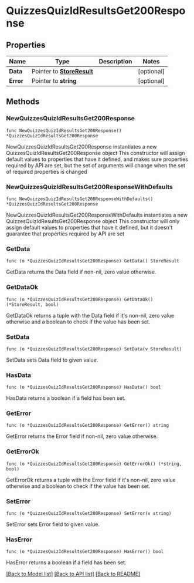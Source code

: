# QuizzesQuizIdResultsGet200Response

## Properties

Name | Type | Description | Notes
------------ | ------------- | ------------- | -------------
**Data** | Pointer to [**StoreResult**](StoreResult.md) |  | [optional] 
**Error** | Pointer to **string** |  | [optional] 

## Methods

### NewQuizzesQuizIdResultsGet200Response

`func NewQuizzesQuizIdResultsGet200Response() *QuizzesQuizIdResultsGet200Response`

NewQuizzesQuizIdResultsGet200Response instantiates a new QuizzesQuizIdResultsGet200Response object
This constructor will assign default values to properties that have it defined,
and makes sure properties required by API are set, but the set of arguments
will change when the set of required properties is changed

### NewQuizzesQuizIdResultsGet200ResponseWithDefaults

`func NewQuizzesQuizIdResultsGet200ResponseWithDefaults() *QuizzesQuizIdResultsGet200Response`

NewQuizzesQuizIdResultsGet200ResponseWithDefaults instantiates a new QuizzesQuizIdResultsGet200Response object
This constructor will only assign default values to properties that have it defined,
but it doesn't guarantee that properties required by API are set

### GetData

`func (o *QuizzesQuizIdResultsGet200Response) GetData() StoreResult`

GetData returns the Data field if non-nil, zero value otherwise.

### GetDataOk

`func (o *QuizzesQuizIdResultsGet200Response) GetDataOk() (*StoreResult, bool)`

GetDataOk returns a tuple with the Data field if it's non-nil, zero value otherwise
and a boolean to check if the value has been set.

### SetData

`func (o *QuizzesQuizIdResultsGet200Response) SetData(v StoreResult)`

SetData sets Data field to given value.

### HasData

`func (o *QuizzesQuizIdResultsGet200Response) HasData() bool`

HasData returns a boolean if a field has been set.

### GetError

`func (o *QuizzesQuizIdResultsGet200Response) GetError() string`

GetError returns the Error field if non-nil, zero value otherwise.

### GetErrorOk

`func (o *QuizzesQuizIdResultsGet200Response) GetErrorOk() (*string, bool)`

GetErrorOk returns a tuple with the Error field if it's non-nil, zero value otherwise
and a boolean to check if the value has been set.

### SetError

`func (o *QuizzesQuizIdResultsGet200Response) SetError(v string)`

SetError sets Error field to given value.

### HasError

`func (o *QuizzesQuizIdResultsGet200Response) HasError() bool`

HasError returns a boolean if a field has been set.


[[Back to Model list]](../README.md#documentation-for-models) [[Back to API list]](../README.md#documentation-for-api-endpoints) [[Back to README]](../README.md)


